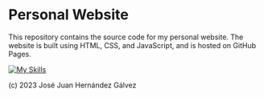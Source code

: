 # Personal Website

This repository contains the source code for my personal website. The website is built using HTML, CSS, and JavaScript, and is hosted on GitHub Pages.

[![My Skills](https://skillicons.dev/icons?i=html,css,javascript&perline=3)](https://skillicons.dev)

(c) 2023 José Juan Hernández Gálvez
